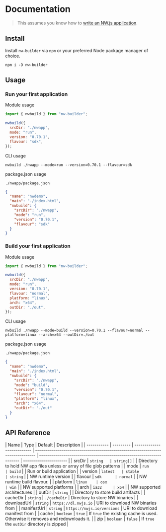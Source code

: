 # Documentation

> This assumes you know how to [write an NW.js application](https://nwjs.readthedocs.io/en/latest/For%20Users/Getting%20Started/).

## Install

Install `nw-builder` via `npm` or your preferred Node package manager of choice.

```shell
npm i -D nw-builder
```

## Usage

### Run your first application

Module usage

```javascript
import { nwbuild } from "nw-builder";

nwbuild({
  srcDir: "./nwapp",
  mode: "run",
  version: "0.70.1",
  flavour: "sdk",
});
```

CLI usage

```shell
nwbuild ./nwapp --mode=run --version=0.70.1 --flavour=sdk
```

package.json usage

`./nwapp/package.json`

```json
{
  "name": "nwdemo",
  "main": "./index.html",
  "nwbuild": {
    "srcDir": "./nwapp",
    "mode": "run",
    "version": "0.70.1",
    "flavour": "sdk"
  }
}
```

### Build your first application

Module usage

```javascript
import { nwbuild } from "nw-builder";

nwbuild({
  srcDir: "./nwapp",
  mode: "run",
  version: "0.70.1",
  flavour: "normal",
  platform: "linux",
  arch: "x64",
  outDir: "./out",
});
```

CLI usage

```shell
nwbuild ./nwapp --mode=build --version=0.70.1 --flavour=normal --platform=linux --arch=x64 --outDir=./out
```

package.json usage

`./nwapp/package.json`

```json
{
  "name": "nwdemo",
  "main": "./index.html",
  "nwbuild": {
    "srcDir": "./nwapp",
    "mode": "build",
    "version": "0.70.1",
    "flavour": "normal",
    "platform": "linux",
    "arch": "x64",
    "outDir": "./out"
  }
}
```

## API Reference

| Name        | Type      | Default                    | Description                                                                    |
| ----------- | --------- | -------------------------- | ------------------------------------------------------------------------------ | -------------------------------------------------------------------- | ---------------------- |
| srcDir      | `string   | string[]`                  |                                                                                | Directory to hold NW app files unless or array of file glob patterns |
| mode        | `run      | build`                     |                                                                                | Run or build application                                             |
| version     | `latest   | stable                     | string`                                                                        |                                                                      | NW runtime version     |
| flavour     | `sdk      | normal`                    |                                                                                | NW runtime build flavour.                                            |
| platform    | `linux    | osx                        | win`                                                                           |                                                                      | NW supported platforms |
| arch        | `ia32     | x64`                       |                                                                                | NW supported architectures                                           |
| outDir      | `string`  |                            | Directory to store build artifacts                                             |
| cacheDir    | `string`  | `./cacheDir`               | Directory to store NW binaries                                                 |
| downloadUrl | `string`  | `https://dl.nwjs.io`       | URI to download NW binaries from                                               |
| manifestUrl | `string`  | `https://nwjs.io/versions` | URI to download manifest from                                                  |
| cache       | `boolean` | `true`                     | If `true` the existing cache is used. Otherwise it removes and redownloads it. |
| zip         | `boolean` | `false`                    | If `true` the `outDir` directory is zipped                                     |
